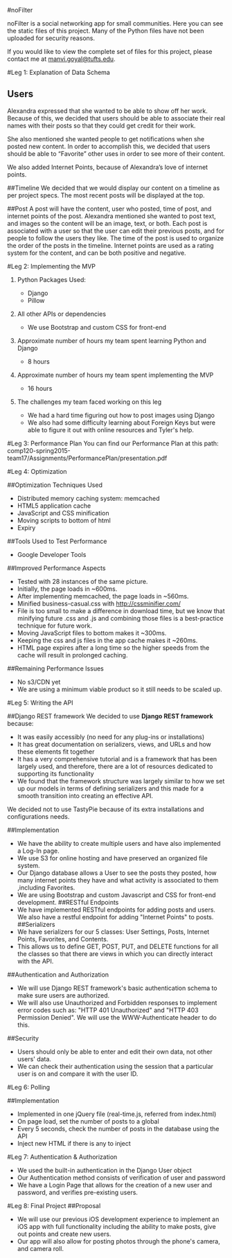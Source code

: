 #noFilter 

noFilter is a social networking app for small communities. Here you can see the static files of this project. Many of the Python files have not been uploaded for security reasons. 

If you would like to view the complete set of files for this project, please contact me at manvi.goyal@tufts.edu.

#Leg 1: Explanation of Data Schema

## Users
Alexandra expressed that she wanted to be able to show off her work.  Because of this, we decided that users should be able to associate their real names with their posts so that they could get credit for their work.  

She also mentioned she wanted people to get notifications when she posted new content.  In order to accomplish this, we decided that users should be able to “Favorite” other uses in order to see more of their content.

We also added Internet Points, because of Alexandra’s love of internet points.

##Timeline
We decided that we would display our content on a timeline as per project specs. The most recent posts will be displayed at the top.

##Post
A post will have the content, user who posted, time of post, and internet points of the post.  Alexandra mentioned she wanted to post text, and images so the content will be an image, text, or both. Each post is associated with a user so that the user can edit their previous posts, and for people to follow the users they like.  The time of the post is used to organize the order of the posts in the timeline.  Internet points are used as a rating system for the content, and can be both positive and negative.

#Leg 2: Implementing the MVP

1. Python Packages Used: 
	- Django 
	- Pillow

2. All other APIs or dependencies
	- We use Bootstrap and custom CSS for front-end 

3. Approximate number of hours my team spent learning Python and Django
	- 8 hours 

4. Approximate number of hours my team spent implementing the MVP
	- 16 hours

5. The challenges my team faced working on this leg
	- We had a hard time figuring out how to post images using Django 
	- We also had some difficulty learning about Foreign Keys but were able to figure it out with online resources and Tyler's help. 

#Leg 3: Performance Plan 
You can find our Performance Plan at this path: 
comp120-spring2015-team17/Assignments/PerformancePlan/presentation.pdf

#Leg 4: Optimization

##Optimization Techniques Used 
- Distributed memory caching system: memcached
- HTML5 application cache 
- JavaScript and CSS minification 
- Moving scripts to bottom of html
- Expiry 

##Tools Used to Test Performance
- Google Developer Tools 

##Improved Performance Aspects 
- Tested with 28 instances of the same picture.
- Initially, the page loads in ~600ms.
- After implementing memcached, the page loads in ~560ms.
- Minified business-casual.css with http://cssminifier.com/ 
- File is too small to make a difference in download time, but we know that minifying future .css and .js and combining those files is a best-practice technique for future work.
- Moving JavaScript files to bottom makes it ~300ms.
- Keeping the css and js files in the app cache makes it ~260ms.
- HTML page expires after a long time so the higher speeds from the cache will result in prolonged caching.

##Remaining Performance Issues
- No s3/CDN yet
- We are using a minimum viable product so it still needs to be scaled up.

#Leg 5: Writing the API

##Django REST framework
We decided to use **Django REST framework** because:
- It was easily accessibly (no need for any plug-ins or installations)
- It has great documentation on serializers, views, and URLs and how these elements fit together
- It has a very comprehensive tutorial and is a framework that has been largely used, and therefore, there are a lot of resources dedicated to supporting its functionality
- We found that the framework structure was largely similar to how we set up our models in terms of defining serializers and this made for a smooth transition into creating an effective API.

We decided not to use TastyPie because of its extra installations and configurations needs. 

##Implementation
- We have the ability to create multiple users and have also implemented a Log-In page. 
- We use S3 for online hosting and have preserved an organized file system.
- Our Django database allows a User to see the posts they posted, how many internet points they have and what activity is associated to them ,including Favorites. 
- We are using Bootstrap and custom Javascript and CSS for front-end development.
##RESTful Endpoints
- We have implemented RESTful endpoints for adding posts and users. We also have a restful endpoint for adding "Internet Points" to posts. 
##Serializers
- We have serializers for our 5 classes: User Settings, Posts, Internet Points, Favorites, and Contents.
- This allows us to define GET, POST, PUT, and DELETE functions for all the classes so that there are views in which you can directly interact with the API.

##Authentication and Authorization
- We will use Django REST framework's basic authentication schema to make sure users are authorized. 
- We will also use Unauthorized and Forbidden responses to implement error codes such as: "HTTP 401 Unauthorized" and "HTTP 403 Permission Denied". We will use the WWW-Authenticate header to do this.

##Security
- Users should only be able to enter and edit their own data, not other users' data. 
- We can check their authentication using the session that a particular user is on and compare it with the user ID. 

#Leg 6: Polling

##Implementation

- Implemented in one jQuery file (real-time.js, referred from index.html)
- On page load, set the number of posts to a global
- Every 5 seconds, check the number of posts in the database using the API
- Inject new HTML if there is any to inject

#Leg 7: Authentication & Authorization 
- We used the built-in authentication in the Django User object
- Our Authentication method consists of verification of user and password
- We have a Login Page that allows for the creation of a new user and password, and verifies pre-existing users. 

#Leg 8: Final Project
##Proposal
- We will use our previous iOS development experience to implement an iOS app with full functionality including the ability to make posts, give out points and create new users. 
- Our app will also allow for posting photos through the phone's camera, and camera roll.
